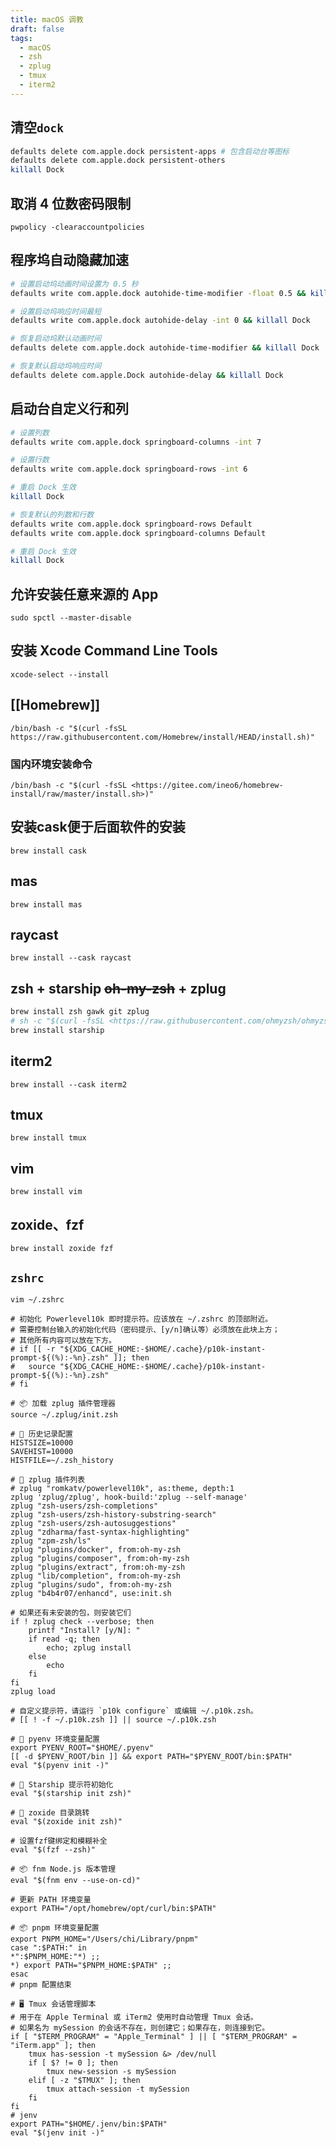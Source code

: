 ```yaml
---
title: macOS 调教
draft: false
tags:
  - macOS
  - zsh
  - zplug
  - tmux
  - iterm2
---
```

## 清空`dock`

```bash
defaults delete com.apple.dock persistent-apps # 包含启动台等图标
defaults delete com.apple.dock persistent-others
killall Dock
```

## 取消 4 位数密码限制

`pwpolicy -clearaccountpolicies`

## 程序坞自动隐藏加速

```bash
# 设置启动坞动画时间设置为 0.5 秒 
defaults write com.apple.dock autohide-time-modifier -float 0.5 && killall Dock

# 设置启动坞响应时间最短
defaults write com.apple.dock autohide-delay -int 0 && killall Dock

# 恢复启动坞默认动画时间
defaults delete com.apple.dock autohide-time-modifier && killall Dock

# 恢复默认启动坞响应时间
defaults delete com.apple.Dock autohide-delay && killall Dock
```

## 启动台自定义行和列

```bash
# 设置列数
defaults write com.apple.dock springboard-columns -int 7

# 设置行数
defaults write com.apple.dock springboard-rows -int 6

# 重启 Dock 生效
killall Dock

# 恢复默认的列数和行数
defaults write com.apple.dock springboard-rows Default
defaults write com.apple.dock springboard-columns Default

# 重启 Dock 生效
killall Dock
```

## 允许安装任意来源的 App

`sudo spctl --master-disable`

## 安装 Xcode Command Line Tools

`xcode-select --install`

## [[Homebrew]]

`/bin/bash -c "$(curl -fsSL https://raw.githubusercontent.com/Homebrew/install/HEAD/install.sh)"`

### 国内环境安装命令

`/bin/bash -c "$(curl -fsSL <https://gitee.com/ineo6/homebrew-install/raw/master/install.sh>)"`

## 安装cask便于后面软件的安装

`brew install cask`

## mas

`brew install mas`

## raycast

`brew install --cask raycast`

## zsh + starship ~~oh-my-zsh~~ + zplug

```bash
brew install zsh gawk git zplug
# sh -c "$(curl -fsSL <https://raw.githubusercontent.com/ohmyzsh/ohmyzsh/master/tools/install.sh>)"
brew install starship
```

## iterm2

`brew install --cask iterm2`

## tmux

`brew install tmux`

## vim

`brew install vim`

## zoxide、fzf

`brew install zoxide fzf`

## `zshrc`

`vim ~/.zshrc`

```plain
# 初始化 Powerlevel10k 即时提示符。应该放在 ~/.zshrc 的顶部附近。
# 需要控制台输入的初始化代码（密码提示、[y/n]确认等）必须放在此块上方；
# 其他所有内容可以放在下方。
# if [[ -r "${XDG_CACHE_HOME:-$HOME/.cache}/p10k-instant-prompt-${(%):-%n}.zsh" ]]; then
#   source "${XDG_CACHE_HOME:-$HOME/.cache}/p10k-instant-prompt-${(%):-%n}.zsh"
# fi

# 📦 加载 zplug 插件管理器
source ~/.zplug/init.zsh

# 🔧 历史记录配置
HISTSIZE=10000
SAVEHIST=10000
HISTFILE=~/.zsh_history

# 🚀 zplug 插件列表
# zplug "romkatv/powerlevel10k", as:theme, depth:1
zplug 'zplug/zplug', hook-build:'zplug --self-manage'
zplug "zsh-users/zsh-completions"
zplug "zsh-users/zsh-history-substring-search"
zplug "zsh-users/zsh-autosuggestions"
zplug "zdharma/fast-syntax-highlighting"
zplug "zpm-zsh/ls"
zplug "plugins/docker", from:oh-my-zsh
zplug "plugins/composer", from:oh-my-zsh
zplug "plugins/extract", from:oh-my-zsh
zplug "lib/completion", from:oh-my-zsh
zplug "plugins/sudo", from:oh-my-zsh
zplug "b4b4r07/enhancd", use:init.sh

# 如果还有未安装的包，则安装它们
if ! zplug check --verbose; then
    printf "Install? [y/N]: "
    if read -q; then
        echo; zplug install
    else
        echo
    fi
fi
zplug load

# 自定义提示符，请运行 `p10k configure` 或编辑 ~/.p10k.zsh。
# [[ ! -f ~/.p10k.zsh ]] || source ~/.p10k.zsh

# 🐍 pyenv 环境变量配置
export PYENV_ROOT="$HOME/.pyenv"
[[ -d $PYENV_ROOT/bin ]] && export PATH="$PYENV_ROOT/bin:$PATH"
eval "$(pyenv init -)"

# 🌌 Starship 提示符初始化
eval "$(starship init zsh)"

# 📂 zoxide 目录跳转
eval "$(zoxide init zsh)"

# 设置fzf键绑定和模糊补全
eval "$(fzf --zsh)"

# 📦 fnm Node.js 版本管理
eval "$(fnm env --use-on-cd)"

# 更新 PATH 环境变量
export PATH="/opt/homebrew/opt/curl/bin:$PATH"

# 📦 pnpm 环境变量配置
export PNPM_HOME="/Users/chi/Library/pnpm"
case ":$PATH:" in
*":$PNPM_HOME:"*) ;;
*) export PATH="$PNPM_HOME:$PATH" ;;
esac
# pnpm 配置结束

# 🖥️ Tmux 会话管理脚本
# 用于在 Apple Terminal 或 iTerm2 使用时自动管理 Tmux 会话。
# 如果名为 mySession 的会话不存在，则创建它；如果存在，则连接到它。
if [ "$TERM_PROGRAM" = "Apple_Terminal" ] || [ "$TERM_PROGRAM" = "iTerm.app" ]; then
    tmux has-session -t mySession &> /dev/null
    if [ $? != 0 ]; then
        tmux new-session -s mySession
    elif [ -z "$TMUX" ]; then
        tmux attach-session -t mySession
    fi
fi
# jenv
export PATH="$HOME/.jenv/bin:$PATH"
eval "$(jenv init -)" 
```
